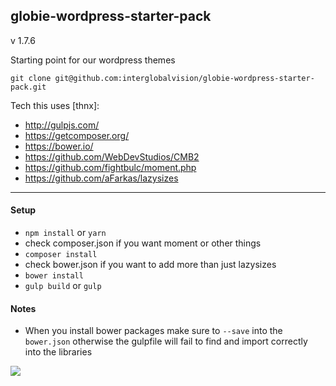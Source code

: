 globie-wordpress-starter-pack
---
v 1.7.6

Starting point for our wordpress themes

`git clone git@github.com:interglobalvision/globie-wordpress-starter-pack.git`

Tech this uses [thnx]:

- http://gulpjs.com/
- https://getcomposer.org/
- https://bower.io/
- https://github.com/WebDevStudios/CMB2
- https://github.com/fightbulc/moment.php
- https://github.com/aFarkas/lazysizes

---

#### Setup

- `npm install` or `yarn`
- check composer.json if you want moment or other things
- `composer install`
- check bower.json if you want to add more than just lazysizes
- `bower install`
- `gulp build` or `gulp`

#### Notes

- When you install bower packages make sure to `--save` into the `bower.json` otherwise the gulpfile will fail to find and import correctly into the libraries

![](http://i.imgur.com/G56ITX7.png)
